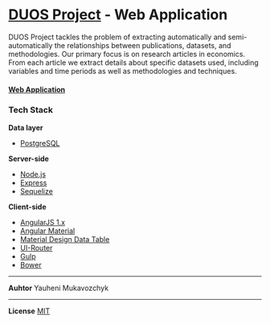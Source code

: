 # [DUOS Project](https://duosproject.github.io/) - Web Application
DUOS Project tackles the problem of extracting automatically and semi-automatically the relationships between publications, datasets, and methodologies. Our primary focus is on research articles in economics. From each article we extract details about specific datasets used, including variables and time periods as well as methodologies and techniques.

#### [Web Application](http://duos-web.herokuapp.com/)

### Tech Stack
**Data layer**
* [PostgreSQL](https://www.postgresql.org/)

**Server-side**
* [Node.js](https://github.com/nodejs/node)
* [Express](https://github.com/expressjs/express)
* [Sequelize](http://docs.sequelizejs.com)


**Client-side**
* [AngularJS 1.x](https://github.com/angular/angular.js)
* [Angular Material](https://github.com/angular/material)
* [Material Design Data Table](https://github.com/daniel-nagy/md-data-table)
* [UI-Router](https://github.com/angular-ui/ui-router)
* [Gulp](https://github.com/gulpjs/gulp)
* [Bower](https://github.com/bower/bower)


----------
**Auhtor**
Yauheni Mukavozchyk

----------

**License**
[MIT](https://github.com/duosproject/duos-web/blob/master/LICENSE)
